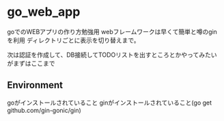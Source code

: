 # go_web_app
goでのWEBアプリの作り方勉強用 
webフレームワークは早くて簡単と噂のginを利用 
ディレクトリごとに表示を切り替えまで。 
 
次は認証を作成して、DB接続してTODOリストを出すところとかやってみたいがまずはここまで 

## Environment
goがインストールされていること 
ginがインストールされていること(go get github.com/gin-gonic/gin)
